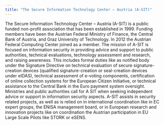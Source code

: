 ```yaml
---
title: "The Secure Information Technology Center – Austria (A-SIT)"
---
```


The Secure Information Technology Center – Austria (A-SIT) is a public funded non-profit association that has been established in 1999. Funding members have been the Austrian Federal Ministry of Finance, the Central Bank of Austria, and Graz University of Technology. In 2012 the Austrian Federal Computing Center joined as a member. The mission of A-SIT is focused on information security in providing advice and support to public authorities, technical evaluations, technology assessment and research, and raising awareness. This includes formal duties like as notified body under the Signature Directive on technical evaluation of secure signature-creation devices (qualified signature-creation or seal-creation devices under eIDAS), technical assessment of e-voting components, certification of online collection systems for the European Citizen Initiative, or technical assistance to the Central Bank in the Euro payment system oversight. Ministries and public authorities call for A SIT when seeking independent advice or support in information security aspects. A-SIT assists in security related projects, as well as is relied on in international coordination like in EC expert groups, the ENISA management board, or in European research and innovation projects like on coordination the Austrian participation in EU Large Scale Pilots like STORK or eSENS.

